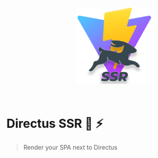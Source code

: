 <p align="center">
  <img width="180" src="https://github.com/domsen123/directus-extension-ssr/blob/main/img/directus-ssr.png?raw=true" alt="Directus Extension SSR logo">
</p>
<br/>

# Directus SSR 🐰 ⚡

> Render your SPA next to Directus
